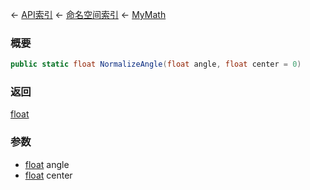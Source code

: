 ← [API索引](Api-Index) ← [命名空间索引](Namespace-Index) ← [MyMath](VRageMath.MyMath)

### 概要

```csharp
public static float NormalizeAngle(float angle, float center = 0)
```

### 返回

[float](https://docs.microsoft.com/en-us/dotnet/api/System.Single?view=netframework-4.6)

### 参数

* [float](https://docs.microsoft.com/en-us/dotnet/api/System.Single?view=netframework-4.6) angle
* [float](https://docs.microsoft.com/en-us/dotnet/api/System.Single?view=netframework-4.6) center
